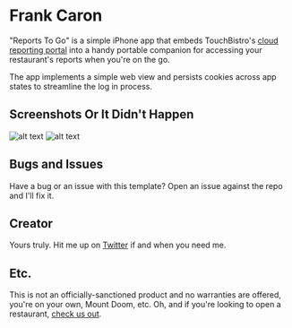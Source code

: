 
# Frank Caron

"Reports To Go" is a simple iPhone app that embeds TouchBistro's [cloud reporting portal](https://cloud.touchbistro.com/) into a handy portable companion for accessing your restaurant's reports when you're on the go.

The app implements a simple web view and persists cookies across app states to streamline the log in process.

## Screenshots Or It Didn't Happen

![alt text](http://i.imgur.com/BhiLduM.png "App Icon")
![alt text](http://i.imgur.com/bwLOTVH.png "Main App (iPad)")

## Bugs and Issues

Have a bug or an issue with this template? Open an issue against the repo and I'll fix it.

## Creator

Yours truly. Hit me up on [Twitter](https://twitter.com/frankycaron) if and when you need me. 

## Etc.

This is not an officially-sanctioned product and no warranties are offered, you're on your own, Mount Doom, etc. Oh, and if you're looking to open a restaurant, [check us out](http://www.touchbistro.com).
